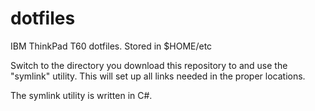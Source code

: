 # dotfiles

IBM ThinkPad T60 dotfiles.
Stored in $HOME/etc

Switch to the directory you download this repository to and use the "symlink" utility. This will set up all links needed in the proper locations.

The symlink utility is written in C#.